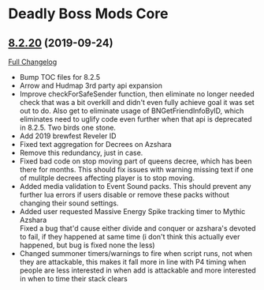 # Deadly Boss Mods Core

## [8.2.20](https://github.com/DeadlyBossMods/DeadlyBossMods/tree/8.2.20) (2019-09-24)
[Full Changelog](https://github.com/DeadlyBossMods/DeadlyBossMods/compare/8.2.19...8.2.20)

- Bump TOC files for 8.2.5  
- Arrow and Hudmap 3rd party api expansion  
- Improve checkForSafeSender function, then eliminate no longer needed check that was a bit overkill and didn't even fully achieve goal it was set out to do. Also get to eliminate usage of BNGetFriendInfoByID, which eliminates need to uglify code even further when that api is deprecated in 8.2.5. Two birds one stone.  
- Add 2019 brewfest Reveler ID  
- Fixed text aggregation for Decrees on Azshara  
- Remove this redundancy, just in case.  
- Fixed bad code on stop moving part of queens decree, which has been there for months. This should fix issues with warning missing text if one of mulitple decrees affecting player is to stop moving.  
- Added media validation to Event Sound packs. This should prevent any further lua errors if users disable or remove these packs without changing their sound settings.  
- Added user requested Massive Energy Spike tracking timer to Mythic Azshara  
    Fixed a bug that'd cause either divide and conquer or azshara's devoted to fail, if they happened at same time (i don't think this actually ever happened, but bug is fixed none the less)  
- Changed summoner timers/warnings to fire when script runs, not when they are attackable, this makes it fall more in line with P4 timing when people are less interested in when add is attackable and more interested in when to time their stack clears  

